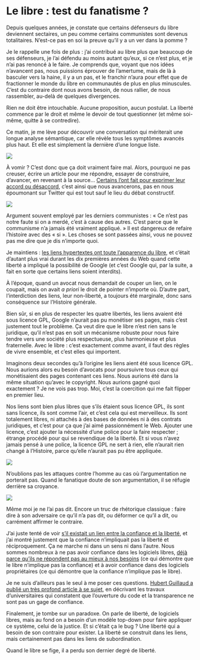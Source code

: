 # Le libre : test du fanatisme ?

Depuis quelques années, je constate que certains défenseurs du libre deviennent sectaires, un peu comme certains communistes sont devenus totalitaires. N’est-ce pas en soi la preuve qu’il y a un ver dans la pomme ?<span id="more-44741"></span>

Je le rappelle une fois de plus : j’ai contribué au libre plus que beaucoup de ses défenseurs, je l’ai défendu au moins autant qu’eux, si ce n’est plus, et je n’ai pas renoncé à le faire. Je comprends que, voyant que nos idées n’avancent pas, nous puissions éprouver de l’amertume, mais de là à basculer vers la haine, il y a un pas, et le franchir n’aura pour effet que de fractionner le monde du libre en communautés de plus en plus minuscules. C’est du contraire dont nous avons besoin, de nous rallier, de nous rassembler, au-delà de quelques divergences.

Rien ne doit être intouchable. Aucune proposition, aucun postulat. La liberté commence par le droit et même le devoir de tout questionner (et même soi-même, quitte à se contredire).

Ce matin, je me lève pour découvrir une conversation qui mériterait une longue analyse sémantique, car elle révèle tous les symptômes avancés plus haut. Et elle est simplement la dernière d’une longue liste.

![](https://tcrouzet.com/images_tc/2017/01/aeris1.jpg)

À vomir ? C’est donc que ça doit vraiment faire mal. Alors, pourquoi ne pas creuser, écrire un article pour me répondre, essayer de construire, d’avancer, en revenant à la source… [Certains l’ont fait pour exprimer leur accord ou désaccord](https://clochix.net/marges/170114-liberte), c’est ainsi que nous avancerons, pas en nous époumonant sur Twitter qui est tout sauf le lieu du débat constructif.

![](https://tcrouzet.com/images_tc/2017/01/aeris2.jpg)

Argument souvent employé par les derniers communistes : « Ce n’est pas notre faute si on a merdé, c’est à cause des autres. C’est parce que le communisme n’a jamais été vraiment appliqué. » Il est dangereux de refaire l’histoire avec des « si ». Les choses se sont passées ainsi, vous ne pouvez pas me dire que je dis n’importe quoi.

Je maintiens : [les liens hypertextes ont toute l’apparence du libre](https://tcrouzet.com/2017/01/15/le-bug-avec-les-ideologies-du-net/), et c’était d’autant plus vrai durant les dix premières années du Web quand cette liberté a impliqué la possibilité de Google (et c’est Google qui, par la suite, a fait en sorte que certains liens soient interdits).

À l’époque, quand un avocat nous demandait de couper un lien, on le coupait, mais on avait *a priori* le droit de pointer n’importe où. D’autre part, l’interdiction des liens, leur non-liberté, a toujours été marginale, donc sans conséquence sur l’Histoire générale.

Bien sûr, si en plus de respecter les quatre libertés, les liens avaient été sous licence GPL, Google n’aurait pas pu monétiser ses pages, mais c’est justement tout le problème. Ça veut dire que le libre n’est rien sans le juridique, qu’il n’est pas en soit un mécanisme robuste pour nous faire tendre vers une société plus respectueuse, plus harmonieuse et plus fraternelle. Avec le libre : c’est exactement comme avant, il faut des règles de vivre ensemble, et c’est elles qui importent.

Imaginons deux secondes qu’à l’origine les liens aient été sous licence GPL. Nous aurions alors eu besoin d’avocats pour poursuivre tous ceux qui monétisaient des pages contenant ces liens. Nous aurions été dans la même situation qu’avec le copyright. Nous aurions gagné quoi exactement ? Je ne vois pas trop. Moi, c’est la coercition qui me fait flipper en premier lieu.

Nos liens sont bien plus libres que s’ils étaient sous licence GPL, ils sont sans licence, ils sont comme l’air, et c’est cela qui est merveilleux. Ils sont totalement libres, ni attachés à des bases de données ni à des contrats juridiques, et c’est pour ça que j’ai aimé passionnément le Web. Ajouter une licence, c’est ajouter la nécessité d’une police pour la faire respecter ; étrange procédé pour qui se revendique de la liberté. Et si vous n’avez jamais pensé à une police, la licence GPL ne sert à rien, elle n’aurait rien changé à l’Histoire, parce qu’elle n’aurait pas pu être appliquée.

![](https://tcrouzet.com/images_tc/2017/01/aeris3.jpg)

N’oublions pas les attaques contre l’homme au cas où l’argumentation ne porterait pas. Quand le fanatique doute de son argumentation, il se réfugie derrière sa croyance.

![](https://tcrouzet.com/images_tc/2017/01/aeris4.jpg)

Même moi je ne l’ai pas dit. Encore un truc de rhétorique classique : faire dire à son adversaire ce qu’il n’a pas dit, ou déformer ce qu’il a dit, ou carrément affirmer le contraire.

J’ai juste tenté de voir [s’il existait un lien entre la confiance et la liberté](https://tcrouzet.com/2016/12/13/les-logiciels-libres-sont-ils-de-confiance/), et j’ai montré justement que la confiance n’impliquait pas la liberté et réciproquement. Ça ne marche ni dans un sens ni dans l’autre. Nous sommes nombreux à ne pas avoir confiance dans les logiciels libres, [déjà parce qu’ils ne répondent pas au mieux à nos besoins](https://tcrouzet.com/2016/12/13/les-logiciels-libres-sont-ils-de-confiance/) (ce qui démontre que le libre n’implique pas la confiance) et à avoir confiance dans des logiciels propriétaires (ce qui démontre que la confiance n’implique pas le libre).

Je ne suis d’ailleurs pas le seul à me poser ces questions. [Hubert Guillaud a publié un très profond article à se sujet](http://www.internetactu.net/2017/01/13/la-transparence-ne-suffira-pas/), en décrivant les travaux d’universitaires qui constatent que l’ouverture du code et la transparence ne sont pas un gage de confiance.

Finalement, je tombe sur un paradoxe. On parle de liberté, de logiciels libres, mais au fond on a besoin d’un modèle top-down pour faire appliquer ce système, celui de la justice. Et si c’était ça le bug ? Une liberté qui a besoin de son contraire pour exister. La liberté se construit dans les liens, mais certainement pas dans les liens de subordination.

Quand le libre se fige, il a perdu son dernier degré de liberté.